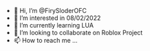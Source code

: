 - 👋 Hi, I’m @FirySloderOFC
- 👀 I’m interested in 08/02/2022
- 🌱 I’m currently learning LUA 
- 💞️ I’m looking to collaborate on Roblox Project
- 📫 How to reach me ...

<!---
FirySloderOFC/FirySloderOFC is a ✨ special ✨ repository because its `README.md` (this file) appears on your GitHub profile.
You can click the Preview link to take a look at your changes.
--->
